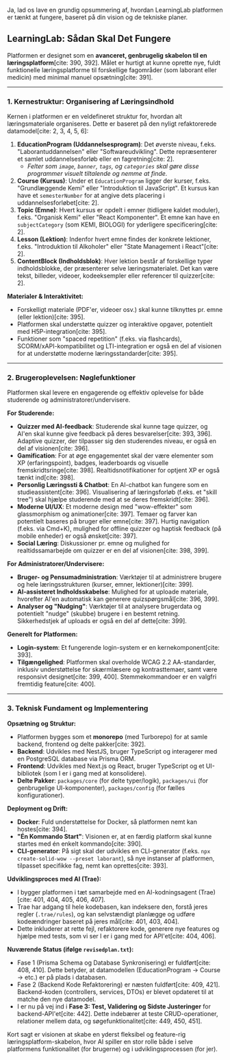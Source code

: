 Ja, lad os lave en grundig opsummering af, hvordan LearningLab platformen er tænkt at fungere, baseret på din vision og de tekniske planer.

## LearningLab: Sådan Skal Det Fungere

Platformen er designet som en **avanceret, genbrugelig skabelon til en læringsplatform**[cite: 390, 392]. Målet er hurtigt at kunne oprette nye, fuldt funktionelle læringsplatforme til forskellige fagområder (som laborant eller medicin) med minimal manuel opsætning[cite: 391].

---

### 1. Kernestruktur: Organisering af Læringsindhold

Kernen i platformen er en veldefineret struktur for, hvordan alt læringsmateriale organiseres. Dette er baseret på den nyligt refaktorerede datamodel[cite: 2, 3, 4, 5, 6]:

1.  **EducationProgram (Uddannelsesprogram)**: Det øverste niveau, f.eks. "Laborantuddannelsen" eller "Softwareudvikling". Dette repræsenterer et samlet uddannelsesforløb eller en fagretning[cite: 2].
    - _Felter som `image`, `banner`, `tags`, og `categories` skal gøre disse programmer visuelt tiltalende og nemme at finde._
2.  **Course (Kursus)**: Under et `EducationProgram` ligger der kurser, f.eks. "Grundlæggende Kemi" eller "Introduktion til JavaScript". Et kursus kan have et `semesterNumber` for at angive dets placering i uddannelsesforløbet[cite: 2].
3.  **Topic (Emne)**: Hvert kursus er opdelt i emner (tidligere kaldet moduler), f.eks. "Organisk Kemi" eller "React Komponenter". Et emne kan have en `subjectCategory` (som KEMI, BIOLOGI) for yderligere specificering[cite: 2].
4.  **Lesson (Lektion)**: Indenfor hvert emne findes der konkrete lektioner, f.eks. "Introduktion til Alkoholer" eller "State Management i React"[cite: 2].
5.  **ContentBlock (Indholdsblok)**: Hver lektion består af forskellige typer indholdsblokke, der præsenterer selve læringsmaterialet. Det kan være tekst, billeder, videoer, kodeeksempler eller referencer til quizzer[cite: 2].

**Materialer & Interaktivitet:**

- Forskelligt materiale (PDF'er, videoer osv.) skal kunne tilknyttes pr. emne (eller lektion)[cite: 395].
- Platformen skal understøtte quizzer og interaktive opgaver, potentielt med H5P-integration[cite: 395].
- Funktioner som "spaced repetition" (f.eks. via flashcards), SCORM/xAPI-kompatibilitet og LTI-integration er også en del af visionen for at understøtte moderne læringsstandarder[cite: 395].

---

### 2. Brugeroplevelsen: Nøglefunktioner

Platformen skal levere en engagerende og effektiv oplevelse for både studerende og administratorer/undervisere.

**For Studerende:**

- **Quizzer med AI-feedback**: Studerende skal kunne tage quizzer, og AI'en skal kunne give feedback på deres besvarelser[cite: 393, 396]. Adaptive quizzer, der tilpasser sig den studerendes niveau, er også en del af visionen[cite: 396].
- **Gamification**: For at øge engagementet skal der være elementer som XP (erfaringspoint), badges, leaderboards og visuelle fremskridtsringe[cite: 398]. Realtidsnotifikationer for optjent XP er også tænkt ind[cite: 398].
- **Personlig Læringssti & Chatbot**: En AI-chatbot kan fungere som en studieassistent[cite: 396]. Visualisering af læringsforløb (f.eks. et "skill tree") skal hjælpe studerende med at se deres fremskridt[cite: 396].
- **Moderne UI/UX**: Et moderne design med "wow-effekter" som glassmorphism og animationer[cite: 397]. Temaer og farver kan potentielt baseres på bruger eller emne[cite: 397]. Hurtig navigation (f.eks. via Cmd+K), mulighed for offline quizzer og haptisk feedback (på mobile enheder) er også ønsket[cite: 397].
- **Social Læring**: Diskussioner pr. emne og mulighed for realtidssamarbejde om quizzer er en del af visionen[cite: 398, 399].

**For Administratorer/Undervisere:**

- **Bruger- og Pensumadministration**: Værktøjer til at administrere brugere og hele læringsstrukturen (kurser, emner, lektioner)[cite: 399].
- **AI-assisteret Indholdsskabelse**: Mulighed for at uploade materiale, hvorefter AI'en automatisk kan generere quizspørgsmål[cite: 396, 399].
- **Analyser og "Nudging"**: Værktøjer til at analysere brugerdata og potentielt "nudge" (skubbe) brugere i en bestemt retning. Sikkerhedstjek af uploads er også en del af dette[cite: 399].

**Generelt for Platformen:**

- **Login-system**: Et fungerende login-system er en kernekomponent[cite: 393].
- **Tilgængelighed**: Platformen skal overholde WCAG 2.2 AA-standarder, inklusiv understøttelse for skærmlæsere og kontrasttemaer, samt være responsivt designet[cite: 399, 400]. Stemmekommandoer er en valgfri fremtidig feature[cite: 400].

---

### 3. Teknisk Fundament og Implementering

**Opsætning og Struktur:**

- Platformen bygges som et **monorepo** (med Turborepo) for at samle backend, frontend og delte pakker[cite: 392].
- **Backend**: Udvikles med NestJS, bruger TypeScript og interagerer med en PostgreSQL database via Prisma ORM.
- **Frontend**: Udvikles med Next.js og React, bruger TypeScript og et UI-bibliotek (som I er i gang med at konsolidere).
- **Delte Pakker**: `packages/core` (for delte typer/logik), `packages/ui` (for genbrugelige UI-komponenter), `packages/config` (for fælles konfigurationer).

**Deployment og Drift:**

- **Docker**: Fuld understøttelse for Docker, så platformen nemt kan hostes[cite: 394].
- **"Én Kommando Start"**: Visionen er, at en færdig platform skal kunne startes med én enkelt kommando[cite: 390].
- **CLI-generator**: På sigt skal der udvikles en CLI-generator (f.eks. `npx create-solid-wow --preset laborant`), så nye instanser af platformen, tilpasset specifikke fag, nemt kan oprettes[cite: 393].

**Udviklingsproces med AI (Trae):**

- I bygger platformen i tæt samarbejde med en AI-kodningsagent (Trae)[cite: 401, 404, 405, 406, 407].
- Trae har adgang til hele kodebasen, kan indeksere den, forstå jeres regler (`.trae/rules`), og kan selvstændigt planlægge og udføre kodeændringer baseret på jeres mål[cite: 401, 403, 404].
- Dette inkluderer at rette fejl, refaktorere kode, generere nye features og hjælpe med tests, som vi ser I er i gang med for API'et[cite: 404, 406].

**Nuværende Status (ifølge `revisedplan.txt`):**

- Fase 1 (Prisma Schema og Database Synkronisering) er fuldført[cite: 408, 410]. Dette betyder, at datamodellen (EducationProgram -> Course -> etc.) er på plads i databasen.
- Fase 2 (Backend Kode Refaktorering) er næsten fuldført[cite: 409, 421]. Backend-koden (controllers, services, DTOs) er blevet opdateret til at matche den nye datamodel.
- I er nu på vej ind i **Fase 3: Test, Validering og Sidste Justeringer** for backend-API'et[cite: 442]. Dette indebærer at teste CRUD-operationer, relationer mellem data, og søgefunktionalitet[cite: 449, 450, 451].

Kort sagt er visionen at skabe en yderst fleksibel og feature-rig læringsplatform-skabelon, hvor AI spiller en stor rolle både i selve platformens funktionalitet (for brugerne) og i udviklingsprocessen (for jer).
